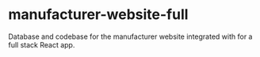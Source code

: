 # manufacturer-website-full
Database and codebase for the manufacturer website integrated with for a full stack React app.
